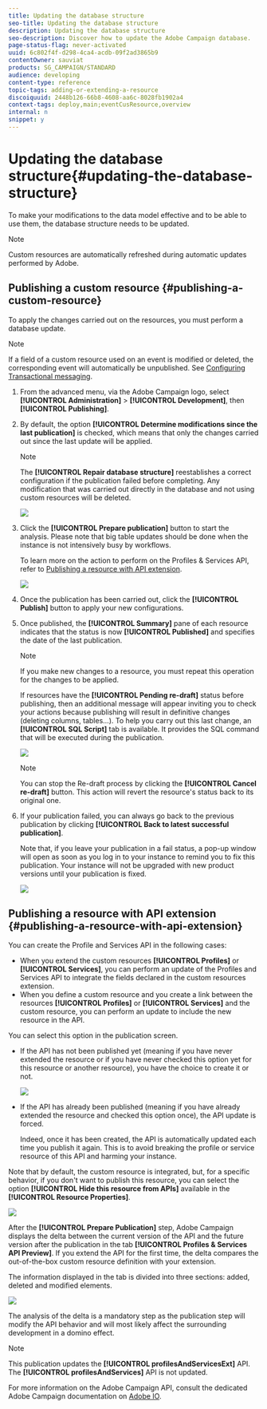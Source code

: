 ```yaml
---
title: Updating the database structure
seo-title: Updating the database structure
description: Updating the database structure
seo-description: Discover how to update the Adobe Campaign database.
page-status-flag: never-activated
uuid: 6c802f4f-d298-4ca4-acdb-09f2ad3865b9
contentOwner: sauviat
products: SG_CAMPAIGN/STANDARD
audience: developing
content-type: reference
topic-tags: adding-or-extending-a-resource
discoiquuid: 2448b126-66b8-4608-aa6c-8028fb1902a4
context-tags: deploy,main;eventCusResource,overview
internal: n
snippet: y
---
```


# Updating the database structure{#updating-the-database-structure}

To make your modifications to the data model effective and to be able to use them, the database structure needs to be updated.

>[!NOTE]
>
>Custom resources are automatically refreshed during automatic updates performed by Adobe.

## Publishing a custom resource {#publishing-a-custom-resource}

To apply the changes carried out on the resources, you must perform a database update.

>[!NOTE]
>
>If a field of a custom resource used on an event is modified or deleted, the corresponding event will automatically be unpublished. See [Configuring Transactional messaging](../../administration/using/configuring-transactional-messaging.md).

1. From the advanced menu, via the Adobe Campaign logo, select **[!UICONTROL Administration]** > **[!UICONTROL Development]**, then **[!UICONTROL Publishing]**.
1. By default, the option **[!UICONTROL Determine modifications since the last publication]** is checked, which means that only the changes carried out since the last update will be applied.

   >[!NOTE]
   >
   >The **[!UICONTROL Repair database structure]** reestablishes a correct configuration if the publication failed before completing. Any modification that was carried out directly in the database and not using custom resources will be deleted.

   ![](assets/schema_extension_12.png)

1. Click the **[!UICONTROL Prepare publication]** button to start the analysis. Please note that big table updates should be done when the instance is not intensively busy by workflows.

   To learn more on the action to perform on the Profiles & Services API, refer to [Publishing a resource with API extension](#publishing-a-resource-with-api-extension).

   ![](assets/schema_extension_13.png)

1. Once the publication has been carried out, click the **[!UICONTROL Publish]** button to apply your new configurations.
1. Once published, the **[!UICONTROL Summary]** pane of each resource indicates that the status is now **[!UICONTROL Published]** and specifies the date of the last publication.

   >[!NOTE]
   >
   >If you make new changes to a resource, you must repeat this operation for the changes to be applied.

   If resources have the **[!UICONTROL Pending re-draft]** status before publishing, then an additional message will appear inviting you to check your actions because publishing will result in definitive changes (deleting columns, tables...). To help you carry out this last change, an **[!UICONTROL SQL Script]** tab is available. It provides the SQL command that will be executed during the publication. 

   ![](assets/schema_extension_scriptsql.png)

   >[!NOTE]
   >
   >You can stop the Re-draft process by clicking the **[!UICONTROL Cancel re-draft]** button. This action will revert the resource's status back to its original one.

1. If your publication failed, you can always go back to the previous publication by clicking **[!UICONTROL Back to latest successful publication]**.

   Note that, if you leave your publication in a fail status, a pop-up window will open as soon as you log in to your instance to remind you to fix this publication. Your instance will not be upgraded with new product versions until your publication is fixed.

   ![](assets/schema_extension_31.png)

## Publishing a resource with API extension {#publishing-a-resource-with-api-extension}

You can create the Profile and Services API in the following cases:

* When you extend the custom resources **[!UICONTROL Profiles]** or **[!UICONTROL Services]**, you can perform an update of the Profiles and Services API to integrate the fields declared in the custom resources extension.
* When you define a custom resource and you create a link between the resources **[!UICONTROL Profiles]** or **[!UICONTROL Services]** and the custom resource, you can perform an update to include the new resource in the API.

You can select this option in the publication screen.

* If the API has not been published yet (meaning if you have never extended the resource or if you have never checked this option yet for this resource or another resource), you have the choice to create it or not.

  ![](assets/create-profile-and-services-api.png)

* If the API has already been published (meaning if you have already extended the resource and checked this option once), the API update is forced.

  Indeed, once it has been created, the API is automatically updated each time you publish it again. This is to avoid breaking the profile or service resource of this API and harming your instance.

Note that by default, the custom resource is integrated, but, for a specific behavior, if you don't want to publish this resource, you can select the option **[!UICONTROL Hide this resource from APIs]** available in the **[!UICONTROL Resource Properties]**.

![](assets/removefromextoption.png)

After the **[!UICONTROL Prepare Publication]** step, Adobe Campaign displays the delta between the current version of the API and the future version after the publication in the tab **[!UICONTROL Profiles & Services API Preview]**. If you extend the API for the first time, the delta compares the out-of-the-box custom resource definition with your extension.

The information displayed in the tab is divided into three sections: added, deleted and modified elements.

![](assets/extendpandsapi_diff.png)

The analysis of the delta is a mandatory step as the publication step will modify the API behavior and will most likely affect the surrounding development in a domino effect.

>[!NOTE]
>
>This publication updates the **[!UICONTROL profilesAndServicesExt]** API. The **[!UICONTROL profilesAndServices]** API is not updated.

For more information on the Adobe Campaign API, consult the dedicated Adobe Campaign documentation on [Adobe IO](https://docs.campaign.adobe.com/doc/standard/en/adobeio.html).
